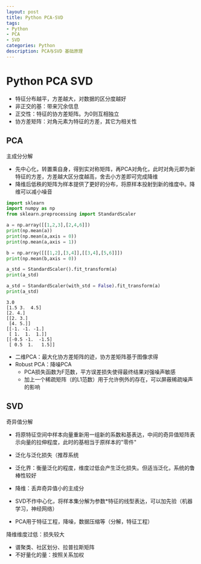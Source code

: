 ```yaml
---
layout: post
title: Python PCA-SVD
tags: 
- Python
- PCA
- SVD
categories: Python
description: PCA与SVD 基础原理
---
```




# Python PCA SVD

- 特征分布越平，方差越大，对数据的区分度越好
- 非正交的基：带来冗余信息
- 正交性：特征的协方差矩阵。为0则互相独立
- 协方差矩阵：对角元素为特征的方差，其它为相关性

## PCA
主成分分解    
- 先中心化，转置乘自身，得到实对称矩阵，再PCA对角化，此时对角元即为新特征的方差，方差越大区分度越高，舍去小方差即可完成降维
- 降维后低秩的矩阵为样本提供了更好的分布，将原样本投射到新的维度中。降维可以减小噪音


```python
import sklearn
import numpy as np
from sklearn.preprocessing import StandardScaler
```


```python
a = np.array([[1,2,3],[2,4,6]])
print(np.mean(a))
print(np.mean(a,axis = 0))
print(np.mean(a,axis = 1))

b = np.array([[[1,2],[3,4]],[[3,4],[5,6]]])
print(np.mean(b,axis = 0))

a_std = StandardScaler().fit_transform(a)
print(a_std)

a_std = StandardScaler(with_std = False).fit_transform(a)
print(a_std)

```

    3.0
    [1.5 3.  4.5]
    [2. 4.]
    [[2. 3.]
     [4. 5.]]
    [[-1. -1. -1.]
     [ 1.  1.  1.]]
    [[-0.5 -1.  -1.5]
     [ 0.5  1.   1.5]]


- 二维PCA：最大化协方差矩阵的迹，协方差矩阵基于图像求得
- Robust PCA：降噪PCA
    - PCA损失函数为F范数，平方误差损失使得最终结果对强噪声敏感
    - 加上一个稀疏矩阵（的L1范数）用于允许例外的存在，可以屏蔽稀疏噪声的影响

## SVD
奇异值分解
- 将原特征空间中样本向量重新用一组新的系数和基表达，中间的奇异值矩阵表示向量的拉伸程度，此时的基相当于原样本的"零件"
- 泛化与泛化损失（推荐系统
- 泛化界：衡量泛化的程度，维度过低会产生泛化损失。但适当泛化，系统的鲁棒性较好
- 降维：丢弃奇异值小的主成分

- SVD不作中心化，将样本集分解为参数*特征的线型表达，可以加先验（机器学习，神经网络）
- PCA用于特征工程，降噪，数据压缩等（分解，特征工程）

降维维度过低：损失较大
- 谱聚类、社区划分、拉普拉斯矩阵
- 不好量化的量：按照关系加权



```python

```


```python

```


```python

```


```python

```


```python

```


```python

```


```python

```


```python

```


```python

```


```python

```


```python

```
